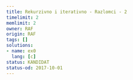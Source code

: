 ```yaml
---
title: Rekurzivno i iterativno - Razlomci - 2
timelimit: 2
memlimit: 2
owner: RAF
origin: RAF
tags: []
solutions:
- name: ex0
  lang: [c]
status: KANDIDAT
status-od: 2017-10-01
---
```

